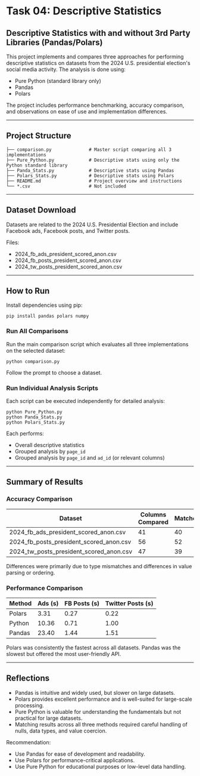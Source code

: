 # Task 04: Descriptive Statistics

## Descriptive Statistics with and without 3rd Party Libraries (Pandas/Polars)

This project implements and compares three approaches for performing descriptive statistics on datasets from the 2024 U.S. presidential election's social media activity. The analysis is done using:

- Pure Python (standard library only)
- Pandas
- Polars

The project includes performance benchmarking, accuracy comparison, and observations on ease of use and implementation differences.

---

## Project Structure

```
├── comparison.py              # Master script comparing all 3 implementations
├── Pure_Python.py             # Descriptive stats using only the Python standard library
├── Panda_Stats.py             # Descriptive stats using Pandas
├── Polars_Stats.py            # Descriptive stats using Polars
├── README.md                  # Project overview and instructions
└── *.csv                      # Not included
```

---

## Dataset Download

Datasets are related to the 2024 U.S. Presidential Election and include Facebook ads, Facebook posts, and Twitter posts.

Files:
- 2024_fb_ads_president_scored_anon.csv
- 2024_fb_posts_president_scored_anon.csv
- 2024_tw_posts_president_scored_anon.csv

---

## How to Run

Install dependencies using pip:

```
pip install pandas polars numpy
```

### Run All Comparisons

Run the main comparison script which evaluates all three implementations on the selected dataset:

```
python comparison.py
```

Follow the prompt to choose a dataset.

### Run Individual Analysis Scripts

Each script can be executed independently for detailed analysis:

```
python Pure_Python.py
python Panda_Stats.py
python Polars_Stats.py
```

Each performs:
- Overall descriptive statistics
- Grouped analysis by `page_id`
- Grouped analysis by `page_id` and `ad_id` (or relevant columns)

---

## Summary of Results

### Accuracy Comparison

| Dataset                                 | Columns Compared | Matches | Accuracy |
|-----------------------------------------|------------------|---------|----------|
| 2024_fb_ads_president_scored_anon.csv   | 41               | 40      | 97.6%    |
| 2024_fb_posts_president_scored_anon.csv | 56               | 52      | 92.9%    |
| 2024_tw_posts_president_scored_anon.csv | 47               | 39      | 83.0%    |

Differences were primarily due to type mismatches and differences in value parsing or ordering.

### Performance Comparison

| Method  | Ads (s) | FB Posts (s) | Twitter Posts (s) |
|---------|---------|--------------|-------------------|
| Polars  | 3.31    | 0.27         | 0.22              |
| Python  | 10.36   | 0.71         | 1.00              |
| Pandas  | 23.40   | 1.44         | 1.51              |

Polars was consistently the fastest across all datasets. Pandas was the slowest but offered the most user-friendly API.

---

## Reflections

- Pandas is intuitive and widely used, but slower on large datasets.
- Polars provides excellent performance and is well-suited for large-scale processing.
- Pure Python is valuable for understanding the fundamentals but not practical for large datasets.
- Matching results across all three methods required careful handling of nulls, data types, and value coercion.

Recommendation:
- Use Pandas for ease of development and readability.
- Use Polars for performance-critical applications.
- Use Pure Python for educational purposes or low-level data handling.
